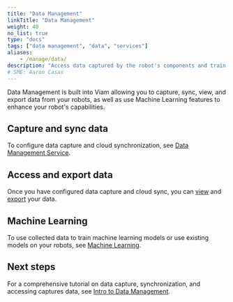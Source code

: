 ```yaml
---
title: "Data Management"
linkTitle: "Data Management"
weight: 40
no_list: true
type: "docs"
tags: ["data management", "data", "services"]
aliases:
    - /manage/data/
description: "Access data captured by the robot's components and train image classification models on the data."
# SME: Aaron Casas
---
```


Data Management is built into Viam allowing you to capture, sync, view, and export data from your robots, as well as use Machine Learning features to enhance your robot's capabilities.

## Capture and sync data

To configure data capture and cloud synchronization, see [Data Management Service](../../services/data).

## Access and export data

Once you have configured data capture and cloud sync, you can [view](view) and [export](export) your data.

## Machine Learning

To use collected data to train machine learning models or use existing models on your robots, see [Machine Learning](../ml).

## Next steps

For a comprehensive tutorial on data capture, synchronization, and accessing captures data, see [Intro to Data Management](../../tutorials/services/data-management-tutorial).

